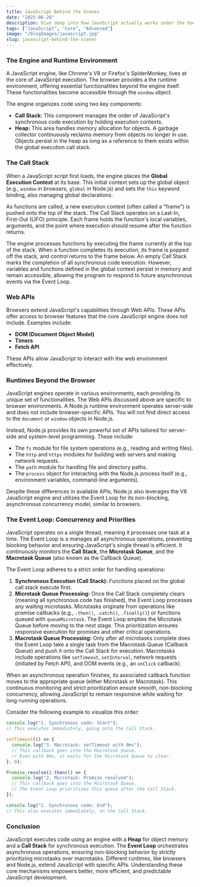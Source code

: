 ```yaml
---
title: JavaScript Behind the Scenes
date: "2025-06-20"
description: Dive deep into how JavaScript actually works under the hood, from the call stack to the event loop.
tags: ["JavaScript", "Core", "Advanced"]
image: "/blogImages/javascript.jpg"
slug: javascript-behind-the-scenes
---
```


### The Engine and Runtime Environment

A JavaScript engine, like Chrome's V8 or Firefox's SpiderMonkey, lives at the core of JavaScript execution. The browser provides a the runtime environment, offering essential functionalities beyond the engine itself. These functionalities become accessible through the `window` object.

The engine organizes code using two key components:

- **Call Stack:** This component manages the order of JavaScript's synchronous code execution by holding execution contexts.
- **Heap:** This area handles memory allocation for objects. A garbage collector continuously reclaims memory from objects no longer in use. Objects persist in the heap as long as a reference to them exists within the global execution call stack.

### The Call Stack

When a JavaScript script first loads, the engine places the **Global Execution Context** at its base. This initial context sets up the global object (e.g., `window` in browsers, `global` in Node.js) and sets the `this` keyword binding, also managing global declarations.

As functions are called, a new execution context (often called a "frame") is pushed onto the top of the stack. The Call Stack operates on a Last-In, First-Out (LIFO) principle. Each frame holds the function's local variables, arguments, and the point where execution should resume after the function returns.

The engine processes functions by executing the frame currently at the top of the stack. When a function completes its execution, its frame is popped off the stack, and control returns to the frame below. An empty Call Stack marks the completion of all synchronous code execution. However, variables and functions defined in the global context persist in memory and remain accessible, allowing the program to respond to future asynchronous events via the Event Loop.

### Web APIs

Browsers extend JavaScript's capabilities through Web APIs. These APIs offer access to browser features that the core JavaScript engine does not include. Examples include:

- **DOM (Document Object Model)**
- **Timers**
- **Fetch API**

These APIs allow JavaScript to interact with the web environment effectively.

### Runtimes Beyond the Browser

JavaScript engines operate in various environments, each providing its unique set of functionalities. The Web APIs discussed above are specific to browser environments. A Node.js runtime environment operates server-side and does not include browser-specific APIs. You will not find direct access to the `document` or `window` objects in Node.js.

Instead, Node.js provides its own powerful set of APIs tailored for server-side and system-level programming. These include:

- The `fs` module for file system operations (e.g., reading and writing files).
- The `http` and `https` modules for building web servers and making network requests.
- The `path` module for handling file and directory paths.
- The `process` object for interacting with the Node.js process itself (e.g., environment variables, command-line arguments).

Despite these differences in available APIs, Node.js also leverages the V8 JavaScript engine and utilizes the Event Loop for its non-blocking, asynchronous concurrency model, similar to browsers.

### The Event Loop: Concurrency and Priorities

JavaScript operates on a single thread, meaning it processes one task at a time. The Event Loop is a manages all asynchronous operations, preventing blocking behavior and ensuring JavaScript's single thread is efficient. It continuously monitors the **Call Stack**, the **Microtask Queue**, and the **Macrotask Queue** (also known as the Callback Queue).

The Event Loop adheres to a strict order for handling operations:

1.  **Synchronous Execution (Call Stack):** Functions placed on the global call stack execute first.
2.  **Microtask Queue Processing:** Once the Call Stack completely clears (meaning all synchronous code has finished), the Event Loop processes any waiting microtasks. Microtasks originate from operations like promise callbacks (e.g., `.then()`, `.catch()`, `.finally()`) or functions queued with `queueMicrotask`. The Event Loop empties the Microtask Queue before moving to the next stage. This prioritization ensures responsive execution for promises and other critical operations.
3.  **Macrotask Queue Processing:** Only after all microtasks complete does the Event Loop take a single task from the Macrotask Queue (Callback Queue) and push it onto the Call Stack for execution. Macrotasks include operations like `setTimeout`, `setInterval`, network requests (initiated by Fetch API), and DOM events (e.g., an `onClick` callback).

When an asynchronous operation finishes, its associated callback function moves to the appropriate queue (either Microtask or Macrotask). This continuous monitoring and strict prioritization ensure smooth, non-blocking concurrency, allowing JavaScript to remain responsive while waiting for long-running operations.

Consider the following example to visualize this order:

```javascript
console.log("1. Synchronous code: Start");
// This executes immediately, going onto the Call Stack.

setTimeout(() => {
  console.log("3. Macrotask: setTimeout with 0ms");
  // This callback goes into the Macrotask Queue.
  // Even with 0ms, it waits for the Microtask Queue to clear.
}, 0);

Promise.resolve().then(() => {
  console.log("2. Microtask: Promise resolved");
  // This callback goes into the Microtask Queue.
  // The Event Loop prioritizes this queue after the Call Stack.
});

console.log("1. Synchronous code: End");
// This also executes immediately, on the Call Stack.
```

### Conclusion

JavaScript executes code using an engine with a **Heap** for object memory and a **Call Stack** for synchronous execution. The **Event Loop** orchestrates asynchronous operations, ensuring non-blocking behavior by strictly prioritizing microtasks over macrotasks. Different runtimes, like browsers and Node.js, extend JavaScript with specific APIs. Understanding these core mechanisms empowers better, more efficient, and predictable JavaScript development.
